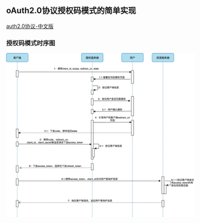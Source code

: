## oAuth2.0协议授权码模式的简单实现

[auth2.0协议-中文版](https://github.com/jeansfish/RFC6749.zh-cn/blob/master/index.md)

### 授权码模式时序图

![](授权码模式.png)